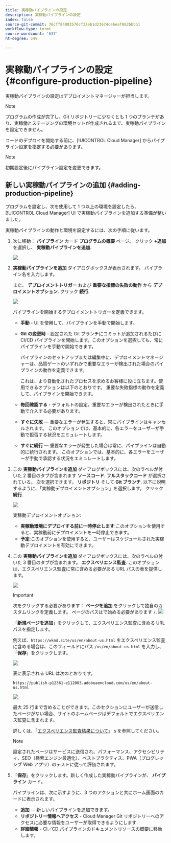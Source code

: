 ```yaml
---
title: 実稼動パイプラインの設定
description: 実稼動パイプラインの設定
index: false
source-git-commit: 76cff84003576cf23eb1d23674ce6eaf082bbbb1
workflow-type: tm+mt
source-wordcount: '637'
ht-degree: 54%

---
```



# 実稼動パイプラインの設定 {#configure-production-pipeline}

実稼動パイプラインの設定はデプロイメントマネージャーが担当します。

>[!NOTE]
>プログラムの作成が完了し、Git リポジトリーに少なくとも 1 つのブランチがあり、実稼働とステージングの環境セットが作成されるまで、実稼動パイプラインを設定できません。

コードのデプロイを開始する前に、[!UICONTROL Cloud Manager] からパイプライン設定を指定する必要があります。

>[!NOTE]
>初期設定後にパイプライン設定を変更できます。

## 新しい実稼動パイプラインの追加 {#adding-production-pipeline}

プログラムを設定し、次を使用して 1 つ以上の環境を設定したら、 [!UICONTROL Cloud Manager] UI で実稼動パイプラインを追加する準備が整いました。

実稼動パイプラインの動作と環境を設定するには、次の手順に従います。

1. 次に移動： **パイプライン** カード **プログラムの概要** ページ。
クリック **+追加** を選択し、 **実稼動パイプラインを追加**.

   ![](/help/implementing/cloud-manager/assets/configure-pipeline/add-prod-1.png)

1. **実稼動パイプラインを追加** ダイアログボックスが表示されます。 パイプライン名を入力します。

   また、 **デプロイメントトリガー** および **重要な指標の失敗の動作** から **デプロイメントオプション**. クリック **続行**.

   ![](/help/implementing/cloud-manager/assets/configure-pipeline/prod-pipeline-add2.png)


   パイプラインを開始するデプロイメントトリガーを定義できます。

   * **手動** - UI を使用して、パイプラインを手動で開始します。
   * **Git の変更時** - 設定された Git ブランチにコミットが追加されるたびに CI/CD パイプラインを開始します。このオプションを選択しても、常にパイプラインを手動で開始できます。

      パイプラインのセットアップまたは編集中に、デプロイメントマネージャーは、品質ゲートのいずれかで重要なエラーが検出された場合のパイプラインの動作を定義できます。

      これは、より自動化されたプロセスを求めるお客様に役に立ちます。使用できるオプションは以下のとおりです。
   重要な失敗指標の動作を定義して、パイプラインを開始できます。

   * **毎回確認する** - デフォルトの設定。重要なエラーが検出されたときに手動で介入する必要があります。
   * **すぐに失敗**  — 重要なエラーが発生すると、常にパイプラインはキャンセルされます。 このオプションでは、基本的に、各エラーをユーザーが手動で拒否する状況をエミュレートします。
   * **すぐに続行**  — 重要なエラーが発生した場合は常に、パイプラインは自動的に続行されます。 このオプションでは、基本的に、各エラーをユーザーが手動で承認する状況をエミュレートします。


1. この **実稼動パイプラインを追加** ダイアログボックスには、次のラベルが付いた 2 番目のタブが含まれます **ソースコード**. **フルスタックコード** が選択されている。 次を選択できます。 **リポジトリ** そして **Git ブランチ**. 以下に説明するように、「実稼動デプロイメントオプション」を選択します。 クリック **続行**.

   ![](/help/implementing/cloud-manager/assets/configure-pipeline/prod-fullstack1.png)

   実稼動デプロイメントオプション:

   * **実稼動環境にデプロイする前に一時停止します**:このオプションを使用すると、実稼動前にデプロイメントを一時停止できます。
   * **予定**:このオプションを使用すると、ユーザーはスケジュールされた実稼動デプロイメントを有効にできます。

1. この **実稼動パイプラインを追加** ダイアログボックスには、次のラベルの付いた 3 番目のタブが含まれます。 **エクスペリエンス監査**. このオプションは、エクスペリエンス監査に常に含める必要がある URL パスの表を提供します。

   ![](/help/implementing/cloud-manager/assets/configure-pipeline/add-prod-audit.png)

   >[!IMPORTANT]
   >次をクリックする必要があります： **ページを追加** をクリックして独自のカスタムリンクを定義します。 ページのパスはで始める必要があります `/`.
   >![](/help/implementing/cloud-manager/assets/configure-pipeline/add-prod-audit2.png)


   「**新規ページを追加**」をクリックして、エクスペリエンス監査に含める URL パスを指定します。

   例えば、`https://wknd.site/us/en/about-us.html` をエクスペリエンス監査に含める場合は、このフィールドにパス `/us/en/about-us.html` を入力し、「**保存**」をクリックします。

   ![](/help/implementing/cloud-manager/assets/configure-pipeline/add-prod-audit3.png)

   表に表示される URL は次のとおりです。

   `https://publish-p12361-e112003.adobeaemcloud.com/us/en/about-us.html`

   ![](/help/implementing/cloud-manager/assets/configure-pipeline/add-prod-audit4.png)

   最大 25 行まで含めることができます。このセクションにユーザーが送信したページがない場合、サイトのホームページはデフォルトでエクスペリエンス監査に含まれます。

   詳しくは、「[エクスペリエンス監査結果について](/help/implementing/cloud-manager/experience-audit-testing.md)」ｓを参照してください。

   >[!NOTE]
   > 設定されたページはサービスに送信され、パフォーマンス、アクセシビリティ、SEO（検索エンジン最適化）、ベストプラクティス、PWA（プログレッシブ Web アプリ）のテストに従って評価されます。

1. 「**保存**」をクリックします。新しく作成した実稼動パイプラインが、 **パイプライン** カード。

   パイプラインは、次に示すように、3 つのアクションと共にホーム画面のカードに表示されます。

   * **追加**  — 新しいパイプラインを追加できます。
   * **リポジトリー情報へアクセス** - Cloud Manager Git リポジトリーへのアクセスに必要な情報をユーザーが取得できるようにします.
   * **詳細情報** - CI／CD パイプラインのドキュメントリソースの概要に移動します。




